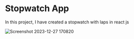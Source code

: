 # Stopwatch App

In this project, I have created a stopwatch with laps in react js

![Screenshot 2023-12-27 170820](https://github.com/Sesslyn041215/Stopwatch-App/assets/116268709/32b1a074-5710-4291-ba13-c996d8a39697)
